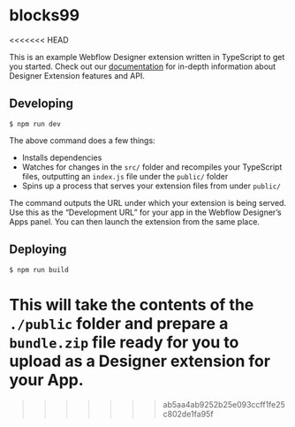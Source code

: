 # blocks99
<<<<<<< HEAD

This is an example Webflow Designer extension written in TypeScript to get you started. Check out our [documentation](https://docs.developers.webflow.com/v2.0.0/docs/create-a-designer-extensions) for in-depth information about Designer Extension features and API.

## Developing

```
$ npm run dev
```

The above command does a few things:
* Installs dependencies
* Watches for changes in the `src/` folder and recompiles your TypeScript files, outputting an `index.js` file under the `public/` folder
* Spins up a process that serves your extension files from under `public/`

The command outputs the URL under which your extension is being served. Use this as the “Development URL” for your app in the Webflow Designer’s Apps panel. You can then launch the extension from the same place.

## Deploying

```
$ npm run build
```

This will take the contents of the `./public` folder and prepare a `bundle.zip` file ready for you to upload as a Designer extension for your App.
=======
>>>>>>> ab5aa4ab9252b25e093ccff1fe25c802de1fa95f
